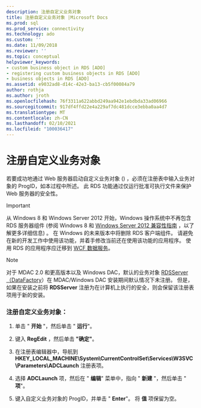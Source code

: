 ```yaml
---
description: 注册自定义业务对象
title: 注册自定义业务对象 |Microsoft Docs
ms.prod: sql
ms.prod_service: connectivity
ms.technology: ado
ms.custom: ''
ms.date: 11/09/2018
ms.reviewer: ''
ms.topic: conceptual
helpviewer_keywords:
- custom business object in RDS [ADO]
- registering custom business objects in RDS [ADO]
- business objects in RDS [ADO]
ms.assetid: e9032ad8-d14c-42e3-ba13-cb5f00084a79
author: rothja
ms.author: jroth
ms.openlocfilehash: 76f3311a622abbd249aa942e1ebdbda33ad06966
ms.sourcegitcommit: 917df4ffd22e4a229af7dc481dcce3ebba0aa4d7
ms.translationtype: MT
ms.contentlocale: zh-CN
ms.lasthandoff: 02/10/2021
ms.locfileid: "100036417"
---
```

# <a name="registering-a-custom-business-object"></a>注册自定义业务对象
若要成功地通过 Web 服务器启动自定义业务对象 () ，必须在注册表中输入业务对象的 ProgID，如本过程中所述。 此 RDS 功能通过仅运行批准可执行文件来保护 Web 服务器的安全性。  
  
> [!IMPORTANT]
>  从 Windows 8 和 Windows Server 2012 开始，Windows 操作系统中不再包含 RDS 服务器组件 (参阅 Windows 8 和 [Windows Server 2012 兼容性指南](https://www.microsoft.com/download/details.aspx?id=27416) ，以了解更多详细信息) 。 在 Windows 的未来版本中将删除 RDS 客户端组件。 请避免在新的开发工作中使用该功能，并着手修改当前还在使用该功能的应用程序。 使用 RDS 的应用程序应迁移到 [WCF 数据服务](/dotnet/framework/wcf/)。  
  
> [!NOTE]
>  对于 MDAC 2.0 和更高版本以及 Windows DAC，默认的业务对象 [RDSServer （DataFactory](../../reference/rds-api/datafactory-object-rdsserver.md)）在 MDAC/Windows DAC 安装期间默认情况下未注册。 但是，如果在安装之前将 **RDSServer** 注册为在计算机上执行的安全，则会保留该注册表项用于新的安装。  
  
### <a name="to-register-a-custom-business-object"></a>注册自定义业务对象：  
  
1.  单击 " **开始** "，然后单击 " **运行**"。  
  
2.  键入 **RegEdit** ，然后单击 **"确定"**。  
  
3.  在注册表编辑器中，导航到 **HKEY_LOCAL_MACHINE\System\CurrentControlSet\Services\W3SVC\Parameters\ADCLaunch** 注册表项。  
  
4.  选择 **ADCLaunch** 项，然后在 " **编辑**" 菜单中，指向 " **新建** "，然后单击 " **项**"。  
  
5.  键入自定义业务对象的 ProgID，并单击 " **Enter**"。 将 **值** 项保留为空。
